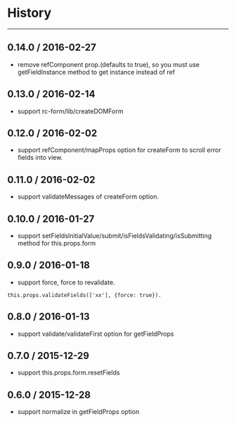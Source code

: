 # History
----
## 0.14.0 / 2016-02-27

- remove refComponent prop.(defaults to true), so you must use getFieldInstance method to get instance instead of ref

## 0.13.0 / 2016-02-14

- support rc-form/lib/createDOMForm

## 0.12.0 / 2016-02-02

- support refComponent/mapProps option for createForm to scroll error fields into view.

## 0.11.0 / 2016-02-02

- support validateMessages of createForm option.

## 0.10.0 / 2016-01-27

- support setFieldsInitialValue/submit/isFieldsValidating/isSubmitting method for this.props.form

## 0.9.0 / 2016-01-18

- support force, force to revalidate.

```
this.props.validateFields(['xx'], {force: true}).
```

## 0.8.0 / 2016-01-13

- support validate/validateFirst option for getFieldProps 

## 0.7.0 / 2015-12-29

- support this.props.form.resetFields

## 0.6.0 / 2015-12-28

- support normalize in getFieldProps option
